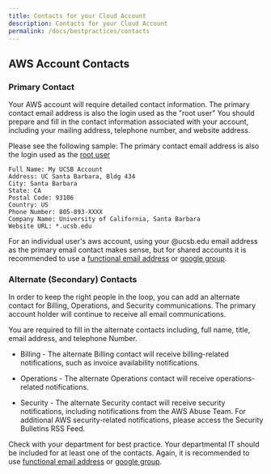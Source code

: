 ```yaml
---
title: Contacts for your Cloud Account
description: Contacts for your Cloud Account
permalink: /docs/bestpractices/contacts
---
```


## AWS Account Contacts


### Primary Contact 

Your AWS account will require detailed contact information. The primary contact email address is also the login used as the "root user"
You should prepare and fill in the contact information associated with your account, including your mailing address, telephone number, and website address.

Please see the following sample:
The primary contact email address is also the login used as the [root user](/glossary#rootuser)

```
Full Name: My UCSB Account
Address: UC Santa Barbara, Bldg 434  
City: Santa Barbara
State: CA
Postal Code: 93106
Country: US
Phone Number: 805-893-XXXX
Company Name: University of California, Santa Barbara
Website URL: *.ucsb.edu
```

For an individual user's aws account, using your @ucsb.edu email address as the primary email contact makes sense, 
but for shared accounts it is recommended to use a [functional email address](https://www.connect.ucsb.edu/help/faq/what-functional-account) 
or [google group](https://www.connect.ucsb.edu/usage/connect-mailing-list-service/connect-groups-mailing-list-service).

### Alternate (Secondary) Contacts

In order to keep the right people in the loop, you can add an alternate contact for Billing, Operations, and Security communications. The primary account holder will continue to receive all email communications.

You are required to fill in the alternate contacts including, full name, title, email address, and telephone Number. 

 * Billing - The alternate Billing contact will receive billing-related notifications, such as invoice availability notifications.

 * Operations - The alternate Operations contact will receive operations-related notifications.

 * Security - The alternate Security contact will receive security notifications, including notifications from the AWS Abuse Team. For additional AWS security-related notifications, please access the Security Bulletins RSS Feed.

Check with your department for best practice. Your departmental IT should be included for at least one of the contacts. 
Again, it is recommended to use [functional email address](https://www.connect.ucsb.edu/help/faq/what-functional-account) or [google group](https://www.connect.ucsb.edu/usage/connect-mailing-list-service/connect-groups-mailing-list-service).

